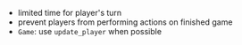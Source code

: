 * limited time for player's turn
* prevent players from performing actions on finished game
* `Game`: use `update_player` when possible
